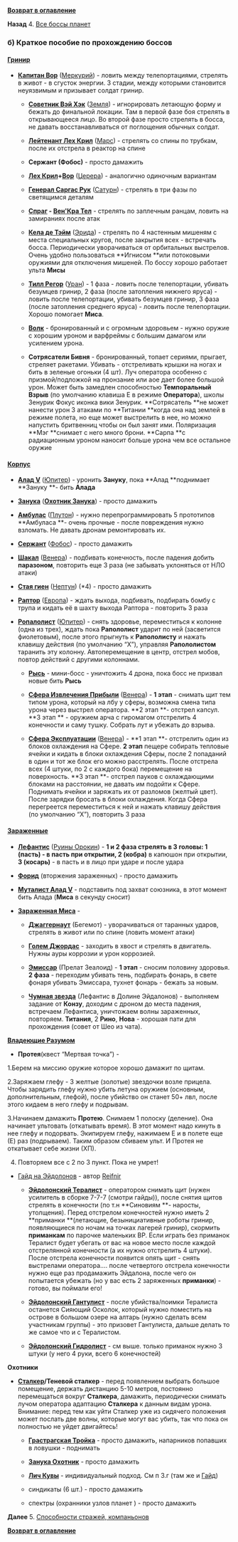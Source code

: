 **[Возврат в оглавление](index.md)**

**Назад** 4. [Все боссы планет](04.md)


### б) Краткое пособие по прохождению боссов

#### [Гринир](https://warframe.fandom.com/ru/wiki/%D0%93%D1%80%D0%B8%D0%BD%D0%B8%D1%80)

- **[Капитан Вор](https://warframe.fandom.com/ru/wiki/%D0%9A%D0%B0%D0%BF%D0%B8%D1%82%D0%B0%D0%BD_%D0%92%D0%BE%D1%80)** ([Меркурий](https://warframe.fandom.com/ru/wiki/%D0%9C%D0%B5%D1%80%D0%BA%D1%83%D1%80%D0%B8%D0%B9)) 		- ловить между телепортациями, стрелять в живот - в сгусток энергии. 3 стадии, между которыми становится неуязвимым и призывает солдат гринир.

	- **[Советник Вэй Хэк](https://warframe.fandom.com/ru/wiki/%D0%A1%D0%BE%D0%B2%D0%B5%D1%82%D0%BD%D0%B8%D0%BA_%D0%92%D1%8D%D0%B9_%D0%A5%D0%B5%D0%BA)** ([Земля](https://warframe.fandom.com/ru/wiki/%D0%97%D0%B5%D0%BC%D0%BB%D1%8F)) 	- игнорировать летающую форму и бежать до финальной локации. Там в первой фазе боя стрелять в открывающееся лицо. Во второй фазе просто стрелять в босса, не давать восстанавливаться от поглощения обычных солдат.

	- **[Лейтенант Лех Крил](https://warframe.fandom.com/ru/wiki/%D0%9B%D0%B5%D0%B9%D1%82%D0%B5%D0%BD%D0%B0%D0%BD%D1%82_%D0%9B%D0%B5%D1%85_%D0%9A%D1%80%D0%B8%D0%BB)** ([Марс](https://warframe.fandom.com/ru/wiki/%D0%9C%D0%B0%D1%80%D1%81)) 	- стрелять со спины по трубкам, после их отстрела в реактор на спине

	- **Сержант (Фобос)**			- просто дамажить

	- **[Лех Крил](https://warframe.fandom.com/ru/wiki/%D0%9B%D0%B5%D0%B9%D1%82%D0%B5%D0%BD%D0%B0%D0%BD%D1%82_%D0%9B%D0%B5%D1%85_%D0%9A%D1%80%D0%B8%D0%BB)+[Вор](https://warframe.fandom.com/ru/wiki/%D0%9A%D0%B0%D0%BF%D0%B8%D1%82%D0%B0%D0%BD_%D0%92%D0%BE%D1%80)** ([Церера](https://warframe.fandom.com/ru/wiki/%D0%A6%D0%B5%D1%80%D0%B5%D1%80%D0%B0)) 		- аналогично одиночным вариантам

	- **[Генерал Саргас Рук](https://warframe.fandom.com/ru/wiki/%D0%93%D0%B5%D0%BD%D0%B5%D1%80%D0%B0%D0%BB_%D0%A1%D0%B0%D1%80%D0%B3%D0%B0%D1%81_%D0%A0%D1%83%D0%BA)** ([Сатурн](https://warframe.fandom.com/ru/wiki/%D0%A1%D0%B0%D1%82%D1%83%D1%80%D0%BD)) 	- стрелять в три фазы по светящимся деталям

	- **[Спраг](https://warframe.fandom.com/ru/wiki/%D0%A1%D0%BF%D1%80%D0%B0%D0%B3) -  [Вен'Кра Тел](https://warframe.fandom.com/ru/wiki/%D0%92%D0%B5%D0%BD'%D0%9A%D1%80%D0%B0_%D0%A2%D0%B5%D0%BB)** 	 	- стрелять по заплечным ранцам, ловить на замираниях после атак

	- **[Кела де Тэйм](https://warframe.fandom.com/ru/wiki/%D0%9A%D0%B5%D0%BB%D0%B0_%D0%94%D0%B5_%D0%A2%D1%8D%D0%B9%D0%BC)** ([Эрида](https://warframe.fandom.com/ru/wiki/%D0%AD%D1%80%D0%B8%D0%B4%D0%B0)) 		- стрелять по 4 настенным мишеням с места специальных кругов, после закрытия всех - встречать босса. Периодически уворачиваться от орбитальных выстрелов. Очень удобно пользоваться **Игнисом **или потоковыми оружиями для отключения мишеней. По боссу хорошо работает ульта **Мисы**

	- **[Тилл Регор](https://warframe.fandom.com/ru/wiki/%D0%A2%D0%B8%D0%BB_%D0%A0%D0%B5%D0%B3%D0%BE%D1%80)** ([Уран](https://warframe.fandom.com/ru/wiki/%D0%A3%D1%80%D0%B0%D0%BD)) 			- 1 фаза - ловить после телепортации, убивать безумцев гринир, 2 фаза (после затопления нижнего яруса) - ловить после телепортации, убивать безумцев гринир, 3 фаза (после затопления среднего яруса) -  ловить после телепортации. Хорошо помогает **Миса**.

	- **[Волк](https://warframe.fandom.com/ru/wiki/%D0%92%D0%BE%D0%BB%D0%BA_%D0%A1%D0%B0%D1%82%D1%83%D1%80%D0%BD%D0%B0_6)**				- бронированный и с огромным здоровьем - нужно оружие с хорошим уроном и варфреймы с большим дамагом или усилением урона.

	- **Сотрясатели Бивня**		- бронированный, топает сериями, прыгает, стреляет ракетами. Убивать - отстреливать крышки на ногах и бить в зеленые огоньки (4 шт). Луч оператора  особенно с призмой/подложкой на пронзание или aoe дает более большой урон. Может быть замедлен способностью **Темпоральный Взрыв** (по умолчанию клавиша E в режиме **Оператора**), школы Зенурик Фокус иконка вики Зенурик. **Сотрясатель **не может нанести урон 3 атаками по **Титании **когда она над землей в режиме полета, но еще может выстрелить в нее, но можно напустить бритвенниц чтобы он был занят ими. Поляризация **Мэг **снимает с него много брони. **Сарпа **с радиационным уроном наносит больше урона чем все остальное оружие


#### [Корпус](https://warframe.fandom.com/ru/wiki/%D0%9A%D0%BE%D1%80%D0%BF%D1%83%D1%81)

- **[Алад V](https://warframe.fandom.com/ru/wiki/%D0%90%D0%BB%D0%B0%D0%B4_V)**  ([Юпитер](https://warframe.fandom.com/ru/wiki/%D0%AE%D0%BF%D0%B8%D1%82%D0%B5%D1%80))			- уронить **Зануку**, пока **Алад **поднимает **Зануку **- бить **Алада**

- **[Занука](https://warframe.fandom.com/ru/wiki/%D0%97%D0%B0%D0%BD%D1%83%D0%BA%D0%B0)** (**[Охотник Занука](https://warframe.fandom.com/ru/wiki/%D0%97%D0%B0%D0%BD%D1%83%D0%BA%D0%B0_%D0%9E%D1%85%D0%BE%D1%82%D0%BD%D0%B8%D0%BA)**) 		- просто дамажить

- **[Амбулас](https://warframe.fandom.com/ru/wiki/%D0%90%D0%BC%D0%B1%D1%83%D0%BB%D0%B0%D1%81)** ([Плутон](https://warframe.fandom.com/ru/wiki/%D0%9F%D0%BB%D1%83%D1%82%D0%BE%D0%BD)) 			- нужно перепрограммировать 5 прототипов **Амбуласа **- очень прочные - после повреждения нужно взломать. Не давать дронам ремонтировать их.

 - **[Сержант](https://warframe.fandom.com/ru/wiki/%D0%A1%D0%B5%D1%80%D0%B6%D0%B0%D0%BD%D1%82)** ([Фобос](https://warframe.fandom.com/ru/wiki/%D0%A4%D0%BE%D0%B1%D0%BE%D1%81)) 			- просто дамажить		 

- **[Шакал](https://warframe.fandom.com/ru/wiki/%D0%A8%D0%B0%D0%BA%D0%B0%D0%BB)** ([Венера](https://warframe.fandom.com/ru/wiki/%D0%92%D0%B5%D0%BD%D0%B5%D1%80%D0%B0)) 			- подбивать конечность, после падения добить **паразоном**, повторить еще 3 раза (не забывать уклоняться от НЛО атаки)	

- **[Стая гиен](https://warframe.fandom.com/ru/wiki/%D0%A1%D1%82%D0%B0%D1%8F_%D0%93%D0%B8%D0%B5%D0%BD)** ([Нептун](https://warframe.fandom.com/ru/wiki/%D0%9D%D0%B5%D0%BF%D1%82%D1%83%D0%BD)) (*4)		- просто дамажить		

- **[Раптор](https://warframe.fandom.com/ru/wiki/%D0%A0%D0%B0%D0%BF%D1%82%D0%BE%D1%80)** ([Европа](https://warframe.fandom.com/ru/wiki/%D0%95%D0%B2%D1%80%D0%BE%D0%BF%D0%B0)) 			- ждать выхода, подбивать, подбирать бомбу с трупа и кидать её в шахту выхода Раптора  - повторить 3 раза

- **[Ропалолист](https://warframe.fandom.com/ru/wiki/%D0%A0%D0%BE%D0%BF%D0%B0%D0%BB%D0%BE%D0%BB%D0%B8%D1%81%D1%82)** ([Юпитер](https://warframe.fandom.com/ru/wiki/%D0%AE%D0%BF%D0%B8%D1%82%D0%B5%D1%80))		- снять здоровье, переместиться к колонне (одна из трех), ждать пока **Рапололист** ударит по ней (засветится фиолетовым), после этого прыгнуть к **Рапололисту** и нажать клавишу действия (по умолчанию “X”), управляя **Рапололистом** таранить эту колонну. Автоперемещение в центр, отстрел мобов, повтор действий с другими колоннами. 

	- **[Рысь](https://warframe.fandom.com/ru/wiki/%D0%A0%D1%8B%D1%81%D1%8C)** - мини-босс 			- уничтожить 4 дрона, пока босс не призвал новые бить **Рысь**

	- **[Сфера Извлечения Прибыли](https://warframe.fandom.com/ru/wiki/%D0%A1%D1%84%D0%B5%D1%80%D0%B0_%D0%98%D0%B7%D0%B2%D0%BB%D0%B5%D1%87%D0%B5%D0%BD%D0%B8%D1%8F_%D0%9F%D1%80%D0%B8%D0%B1%D1%8B%D0%BB%D0%B8)** ([Венера](https://warframe.fandom.com/ru/wiki/%D0%92%D0%B5%D0%BD%D0%B5%D1%80%D0%B0)) 	- **1 этап** - снимать щит тем типом урона, который на лбу у сферы, возможна смена типа урона через выстрел оператора. **2 этап **- отстрел капсул. **3 этап ** - оружием арча с гиромагом отстрелить 4 конечности и саму тушку. Собрать лут и убежать до взрыва.

	- **[Сфера Эксплуатации](https://warframe.fandom.com/ru/wiki/%D0%A1%D1%84%D0%B5%D1%80%D0%B0_%D0%AD%D0%BA%D1%81%D0%BF%D0%BB%D1%83%D0%B0%D1%82%D0%B0%D1%86%D0%B8%D0%B8)** ([Венера](https://warframe.fandom.com/ru/wiki/%D0%92%D0%B5%D0%BD%D0%B5%D1%80%D0%B0))	- **1 этап **- отстрелить один из блоков охлаждения на Сфере. **2 этап** пещере собирать тепловые ячейки и кидать в блоки охлаждения Сферы, после 2 попаданий в один и тот же блок его можно расстрелять. После отстрела всех (4 штуки, по 2 с каждого бока) перемещение на поверхность. **3 этап **- отстрел пауков с охлаждающими блоками на расстоянии, не давать им подойти к Сфере. Поднимать ячейки и заряжать их от разломов (желтый цвет). После зарядки бросать в блоки охлаждения. Когда Сфера перегреется переместиться к ней и нажать клавишу действия (по умолчанию “X”), повторить 3 раза


####  **[Зараженные](https://warframe.fandom.com/ru/wiki/%D0%97%D0%B0%D1%80%D0%B0%D0%B6%D1%91%D0%BD%D0%BD%D1%8B%D0%B5)**

- **[Лефантис](https://warframe.fandom.com/ru/wiki/%D0%9B%D0%B5%D1%84%D0%B0%D0%BD%D1%82%D0%B8%D1%81)** ([Руины Орокин](https://warframe.fandom.com/ru/wiki/%D0%A0%D1%83%D0%B8%D0%BD%D1%8B_%D0%9E%D1%80%D0%BE%D0%BA%D0%B8%D0%BD))	- **1 и 2 фаза **стрелять в 3 головы: **1 (пасть)** - в пасть при открытии,** 2 (кобра)** в капюшон при открытии, **3 (косарь)** -  в пасть и в лицо при ударе и после удара

- **[Форид](https://warframe.fandom.com/ru/wiki/%D0%A4%D0%BE%D1%80%D0%B8%D0%B4)** (вторжения зараженных) 	- просто дамажить	

- **[Муталист Алад V](https://warframe.fandom.com/ru/wiki/%D0%9C%D1%83%D1%82%D0%B0%D0%BB%D0%B8%D1%81%D1%82_%D0%90%D0%BB%D0%B0%D0%B4_V)** 			- подставить под захват союзника, в этот момент бить Алада (**Миса** в секунду сносит)

- **[Зараженная Миса](https://warframe.fandom.com/ru/wiki/%D0%97%D0%B0%D1%80%D0%B0%D0%B6%D0%B5%D0%BD%D0%BD%D0%B0%D1%8F_%D0%9C%D0%B8%D1%81%D0%B0)** 			- 

	- **[Джаггернаут](https://warframe.fandom.com/ru/wiki/%D0%94%D0%B6%D0%B0%D0%B3%D0%B3%D0%B5%D1%80%D0%BD%D0%B0%D1%83%D1%82_%D0%91%D0%B5%D0%B3%D0%B5%D0%BC%D0%BE%D1%82)** (Бегемот)		- уворачиваться от таранных ударов, стрелять в живот или по спине (ловить момент атаки)

	- **[Голем Джордас](https://warframe.fandom.com/ru/wiki/%D0%93%D0%BE%D0%BB%D0%B5%D0%BC_%D0%94%D0%B6%D0%BE%D1%80%D0%B4%D0%B0%D1%81)**			- заходить в хвост и стрелять в двигатель. Нужны ауры коррозии и урон коррозией.

	- **[Эмиссар](https://warframe.fandom.com/ru/wiki/%D0%9F%D1%80%D0%B5%D0%BB%D0%B0%D1%82_Zealoid)** (Прелат Зеалоид)	-  **1 этап** - сносим половину здоровья. **2 фаза** - переходим убивать тень, подбирать фонарь, в свете фонаря убивать Эмиссара, тухнет фонарь - бежать за новым.

	- **[Чумная звезда](https://warframe.fandom.com/ru/wiki/%D0%9E%D0%BF%D0%B5%D1%80%D0%B0%D1%86%D0%B8%D1%8F:_%D0%A7%D1%83%D0%BC%D0%BD%D0%B0%D1%8F_%D0%97%D0%B2%D0%B5%D0%B7%D0%B4%D0%B0)** (Лефантис в Долине Эйдалонов) - выполняем задание от **Конзу**, доходим с дроном до места падения, встречаем Лефантиса, уничтожаем волны зараженных, повторяем. **Титания**, 2 **Рино**, **Нова** - хорошая пати для прохождения (совет от Шео из чата). 

**[Владеющие Разумом](https://warframe.fandom.com/ru/wiki/%D0%92%D0%BB%D0%B0%D0%B4%D0%B5%D1%8E%D1%89%D0%B8%D0%B5_%D0%A0%D0%B0%D0%B7%D1%83%D0%BC%D0%BE%D0%BC)** 

- **Протея**(квест “Мертвая точка”) - 

1.Берем на миссию оружие которое хорошо дамажит по щитам.

2.Заряжаем глефу - 3 желтые (золотые) звездочки возле прицела. Чтобы зарядить глефу нужно убить летуна оружием (основным, дополнительным, глефой), после убийство он станет 50+ лвл, после этого кидаем в него глефу и подрывам. 

3.Начинаем дамажить **Протею**. Снимаем 1 полоску (деление). Она начинает ультовать (откатывать время). В этот момент надо кинуть в нее глефу и подорвать. Экипируем глефу, нажимаем Е и в полете еще (Е) раз (подрываем). Таким образом сбиваем ульт. И Протея не откатывает себе жизни (ХП).

4. Повторяем все с 2 по 3 пункт. Пока не умрет!



*   [Гайд на Эйдолонов](https://forums.warframe.com/topic/940164-%D0%B3%D0%B8%D0%B4%D1%80%D0%BE%D0%BB%D0%B8%D1%81%D1%82%D1%8B-%D0%B8-%D1%81-%D1%87%D0%B5%D0%BC-%D0%B8%D1%85-%D0%B5%D0%B4%D1%8F%D1%82/) - автор [Reifnir](https://forums.warframe.com/profile/756540-reifnir/)

    - **[Эйдолонский Тералист](https://warframe.fandom.com/ru/wiki/%D0%AD%D0%B9%D0%B4%D0%BE%D0%BB%D0%BE%D0%BD%D1%81%D0%BA%D0%B8%D0%B9_%D0%A2%D0%B5%D1%80%D0%B0%D0%BB%D0%B8%D1%81%D1%82)** 		- оператором снимать щит (нужен усилитель в сборке 7-7-7 (смотри гайды)), после снятия щитов стрелять в конечности (по т.н **Синовиям **- наросты, утолщения). Перед отстрелом конечностей нужно иметь 2 **приманки **(летающие, безынициативные  роботы гринир, появляющиеся по ночам на точках лагерей гринир), скормить **приманкам** по парочке маленьких ВР. Если играть без приманок Тералист будет убегать от вас на новое место после каждой отстрелянной конечности (а их нужно отстрелить 4 штуки). После отстрела конечности появится опять щит - снять выстрелами оператора…. после четвертого отстрела конечности нужно еще раз продамажить Эйдалона, после чего он попытается убежать (но у вас есть 2 заряженных **приманки**) - готово, вы поймали его!


    - **[Эйдолонский Гантулист](https://warframe.fandom.com/ru/wiki/%D0%AD%D0%B9%D0%B4%D0%BE%D0%BB%D0%BE%D0%BD%D1%81%D0%BA%D0%B8%D0%B9_%D0%93%D0%B0%D0%BD%D1%82%D1%83%D0%BB%D0%B8%D1%81%D1%82)**		- после убийства/поимки Тералиста останется Сияющий Осколок, который нужно поместить на острове в большом озере на алтарь (нужно сделать всем участникам группы) - это призовет Гантулиста, дальше делать то же самое что и с Тералистом.


    - **[Эйдолонский Гидролист](https://warframe.fandom.com/ru/wiki/%D0%AD%D0%B9%D0%B4%D0%BE%D0%BB%D0%BE%D0%BD%D1%81%D0%BA%D0%B8%D0%B9_%D0%93%D0%B8%D0%B4%D1%80%D0%BE%D0%BB%D0%B8%D1%81%D1%82)**		- см выше. только приманок нужно 3 штуки (у него 4 руки, всего 6 конечностей)


**Охотники** 

- **[Сталкер](https://warframe.fandom.com/ru/wiki/%D0%A1%D1%82%D0%B0%D0%BB%D0%BA%D0%B5%D1%80)/Теневой сталкер**		- перед появлением выбрать большое помещение, держать дистанцию 5-10 метров, постоянно перемещаться вокруг **Сталкера**, дамажить, периодически снимать лучом оператора адаптацию **Сталкера** к данным видам урона. Внимание: перед тем как уйти Сталкер уже из сидячего положения может послать две волны, которые могут вас убить, так что пока он полностью не уйдет двигайтесь!

	- **[Грастрагская Тройка](https://warframe.fandom.com/ru/wiki/%D0%93%D1%80%D0%B0%D1%81%D1%82%D1%80%D0%B0%D0%B3%D1%81%D0%BA%D0%B0%D1%8F_%D0%A2%D1%80%D0%BE%D0%B9%D0%BA%D0%B0)**		- просто дамажить, напарников попавших в ловушки - поднимать

	- **[Занука Охотник](https://warframe.fandom.com/ru/wiki/%D0%97%D0%B0%D0%BD%D1%83%D0%BA%D0%B0_%D0%9E%D1%85%D0%BE%D1%82%D0%BD%D0%B8%D0%BA)**			- просто дамажить

	- **[Лич Кувы](https://warframe.fandom.com/ru/wiki/%D0%9B%D0%B8%D1%87_%D0%9A%D1%83%D0%B2%D1%8B)**				- индивидуальный подход. См п 3.г (там же и [Гайд](https://forums.warframe.com/topic/1139771-%D0%B3%D0%B0%D0%B9%D0%B4-%D0%BF%D0%BE-%D0%BB%D0%B8%D1%87%D0%B0%D0%BC-%D0%BA%D1%83%D0%B2%D1%8B/))

	- синдикаты (6 шт.)		- просто дамажить

	- спектры (охранники узлов планет ) - просто дамажить

**Далее** 5. [Способности стражей, компаньонов](05.md)

**[Возврат в оглавление](index.md)**

